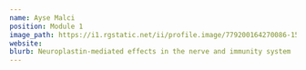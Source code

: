```yaml
---
name: Ayse Malci 
position: Module 1
image_path: https://i1.rgstatic.net/ii/profile.image/779200164270086-1562787204288_Q512/Ayse_Malci.jpg
website: 
blurb: Neuroplastin-mediated effects in the nerve and immunity system
---
```

